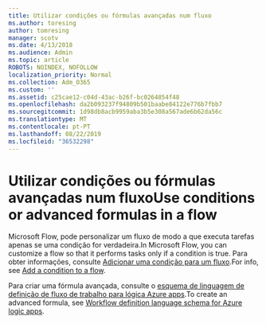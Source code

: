 ```yaml
---
title: Utilizar condições ou fórmulas avançadas num fluxo
ms.author: toresing
author: tomresing
manager: scotv
ms.date: 4/13/2018
ms.audience: Admin
ms.topic: article
ROBOTS: NOINDEX, NOFOLLOW
localization_priority: Normal
ms.collection: Adm_O365
ms.custom: ''
ms.assetid: c25cae12-c04d-43ac-b26f-bc0264854f48
ms.openlocfilehash: da2b093237f94809b501baabe84122e776b7fbb7
ms.sourcegitcommit: 1d98db8acb9959aba3b5e308a567ade6b62da56c
ms.translationtype: MT
ms.contentlocale: pt-PT
ms.lasthandoff: 08/22/2019
ms.locfileid: "36532298"
---
```

# <a name="use-conditions-or-advanced-formulas-in-a-flow"></a><span data-ttu-id="cedd7-102">Utilizar condições ou fórmulas avançadas num fluxo</span><span class="sxs-lookup"><span data-stu-id="cedd7-102">Use conditions or advanced formulas in a flow</span></span>

<span data-ttu-id="cedd7-103">Microsoft Flow, pode personalizar um fluxo de modo a que executa tarefas apenas se uma condição for verdadeira.</span><span class="sxs-lookup"><span data-stu-id="cedd7-103">In Microsoft Flow, you can customize a flow so that it performs tasks only if a condition is true.</span></span> <span data-ttu-id="cedd7-104">Para obter informações, consulte [Adicionar uma condição para um fluxo](https://go.microsoft.com/fwlink/?linkid=872112).</span><span class="sxs-lookup"><span data-stu-id="cedd7-104">For info, see [Add a condition to a flow](https://go.microsoft.com/fwlink/?linkid=872112).</span></span>
  
<span data-ttu-id="cedd7-105">Para criar uma fórmula avançada, consulte o [esquema de linguagem de definição de fluxo de trabalho para lógica Azure apps](https://aka.ms/logicexpressions).</span><span class="sxs-lookup"><span data-stu-id="cedd7-105">To create an advanced formula, see [Workflow definition language schema for Azure logic apps](https://aka.ms/logicexpressions).</span></span>
  

